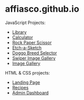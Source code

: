 # affiasco.github.io

JavaScript Projects:

- [Library](https://affiasco.github.io/library)
- [Calculator](https://affiasco.github.io/odin-calc/)
- [Rock Paper Scissor](https://affiasco.github.io/rock-paper-scissors/)
- [Etch-a-Sketch](https://affiasco.github.io/etch-a-sketch/)
- [Doggo Breed Selector](https://affiasco.github.io/femasters-bootcamp/doggos/)
- [Swiper Image Gallery](https://affiasco.github.io/femasters-bootcamp/image-gallery-swiper)
- [Image Gallery](https://affiasco.github.io/femasters-bootcamp/image-gallery)

HTML & CSS projects:

- [Landing Page](https://affiasco.github.io/landing-page/)
- [Recipes](https://affiasco.github.io/recipes/)
- [Admin Dashboard](https://affiasco.github.io/admin-dashboard)
